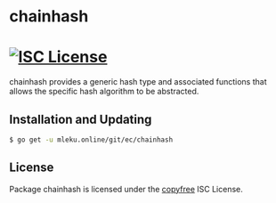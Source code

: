 chainhash
=========

[![ISC License](http://img.shields.io/badge/license-ISC-blue.svg)](http://copyfree.org)
=======

chainhash provides a generic hash type and associated functions that allows the
specific hash algorithm to be abstracted.

## Installation and Updating

```bash
$ go get -u mleku.online/git/ec/chainhash
```

## License

Package chainhash is licensed under the [copyfree](http://copyfree.org) ISC
License.
